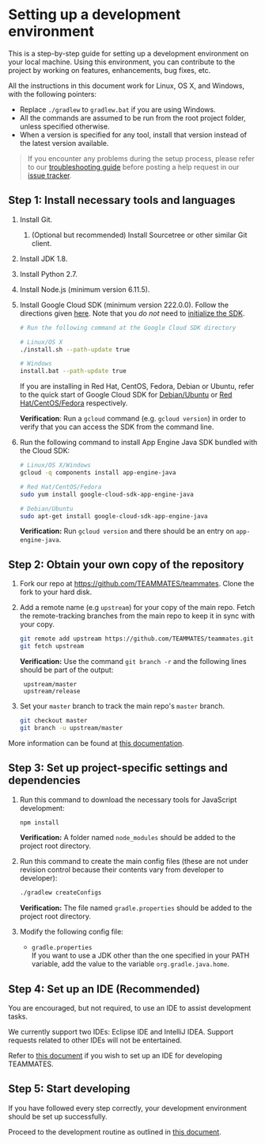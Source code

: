 # Setting up a development environment

This is a step-by-step guide for setting up a development environment on your local machine.
Using this environment, you can contribute to the project by working on features, enhancements, bug fixes, etc.

All the instructions in this document work for Linux, OS X, and Windows, with the following pointers:
- Replace `./gradlew` to `gradlew.bat` if you are using Windows.
- All the commands are assumed to be run from the root project folder, unless specified otherwise.
- When a version is specified for any tool, install that version instead of the latest version available.

> If you encounter any problems during the setup process, please refer to our [troubleshooting guide](troubleshooting-guide.md) before posting a help request in our [issue tracker](https://github.com/TEAMMATES/teammates/issues).

## Step 1: Install necessary tools and languages

1. Install Git.
   1. (Optional but recommended) Install Sourcetree or other similar Git client.
1. Install JDK 1.8.
1. Install Python 2.7.
1. Install Node.js (minimum version 6.11.5).
1. Install Google Cloud SDK (minimum version 222.0.0). Follow the directions given [here](https://cloud.google.com/sdk/downloads).
   Note that you *do not* need to [initialize the SDK](https://cloud.google.com/sdk/docs/initializing).
   ```sh
   # Run the following command at the Google Cloud SDK directory

   # Linux/OS X
   ./install.sh --path-update true

   # Windows
   install.bat --path-update true
   ```
   If you are installing in Red Hat, CentOS, Fedora, Debian or Ubuntu, refer to the quick start of Google Cloud SDK for [Debian/Ubuntu](https://cloud.google.com/sdk/docs/quickstart-debian-ubuntu) or [Red Hat/CentOS/Fedora](https://cloud.google.com/sdk/docs/quickstart-redhat-centos) respectively.

   **Verification**: Run a `gcloud` command (e.g. `gcloud version`) in order to verify that you can access the SDK from the command line.

1. Run the following command to install App Engine Java SDK bundled with the Cloud SDK:
   ```sh
   # Linux/OS X/Windows
   gcloud -q components install app-engine-java
   
   # Red Hat/CentOS/Fedora
   sudo yum install google-cloud-sdk-app-engine-java
   
   # Debian/Ubuntu
   sudo apt-get install google-cloud-sdk-app-engine-java
   ```
   **Verification:** Run `gcloud version` and there should be an entry on `app-engine-java`.

## Step 2: Obtain your own copy of the repository

1. Fork our repo at https://github.com/TEAMMATES/teammates. Clone the fork to your hard disk.

1. Add a remote name (e.g `upstream`) for your copy of the main repo. Fetch the remote-tracking branches from the main repo to keep it in sync with your copy.
   ```sh
   git remote add upstream https://github.com/TEAMMATES/teammates.git
   git fetch upstream
   ```
   **Verification:** Use the command `git branch -r` and the following lines should be part of the output:
   ```
    upstream/master
    upstream/release
    ```

1. Set your `master` branch to track the main repo's `master` branch.
   ```sh
   git checkout master
   git branch -u upstream/master
   ```

More information can be found at [this documentation](https://help.github.com/articles/fork-a-repo/).

## Step 3: Set up project-specific settings and dependencies

1. Run this command to download the necessary tools for JavaScript development:
   ```sh
   npm install
   ```
   **Verification:** A folder named `node_modules` should be added to the project root directory.

1. Run this command to create the main config files (these are not under revision control because their contents vary from developer to developer):
   ```sh
   ./gradlew createConfigs
   ```
   **Verification:** The file named `gradle.properties` should be added to the project root directory.

1. Modify the following config file:
   * `gradle.properties`<br>
      If you want to use a JDK other than the one specified in your PATH variable, add the value to the variable `org.gradle.java.home`.

## Step 4: Set up an IDE (Recommended)

You are encouraged, but not required, to use an IDE to assist development tasks.

We currently support two IDEs: Eclipse IDE and IntelliJ IDEA.
Support requests related to other IDEs will not be entertained.

Refer to [this document](ide-setup.md) if you wish to set up an IDE for developing TEAMMATES.

## Step 5: Start developing

If you have followed every step correctly, your development environment should be set up successfully.

Proceed to the development routine as outlined in [this document](development.md).
